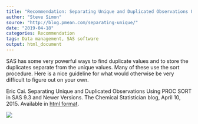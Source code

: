 ```yaml
---
title: "Recommendation: Separating Unique and Duplicated Observations Using PROC SORT in SAS 9.3 and Newer Versions"
author: "Steve Simon"
source: "http://blog.pmean.com/separating-unique/"
date: "2019-04-18"
categories: Recommendation
tags: Data management, SAS software
output: html_document
---
```


SAS has some very powerful ways to find duplicate values and to store
the duplicates separate from the unique values. Many of these use the
sort procedure. Here is a nice guideline for what would otherwise be
very difficult to figure out on your own.

<!---More--->

Eric Cai. Separating Unique and Duplicated Observations Using PROC SORT
in SAS 9.3 and Newer Versions. The Chemical Statistician blog, April 10,
2015. Available in [html
format](https://chemicalstatistician.wordpress.com/2015/04/10/separating-unique-and-duplicate-variables-using-proc-sort-in-sas-9-3-and-newer-versions/).

![](http://www.pmean.com/images/images/19/separating-unique01.png)




